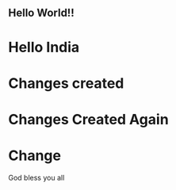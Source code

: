 ## Hello World!!
# Hello India 
# Changes created
# Changes Created Again
# Change

God bless you all
